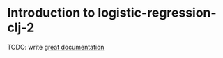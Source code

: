 # Introduction to logistic-regression-clj-2

TODO: write [great documentation](http://jacobian.org/writing/what-to-write/)
